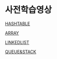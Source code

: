 # 사전학습영상

[HASHTABLE](https://www.youtube.com/watch?v=HraOg7W3VAM)

[ARRAY](https://www.youtube.com/watch?v=NFETSCJON2M)

[LINKEDLIST](https://www.youtube.com/watch?v=3h7jQlxTeiU)

[QUEUE&STACK](https://www.youtube.com/watch?v=Nk_dGScimz8)
